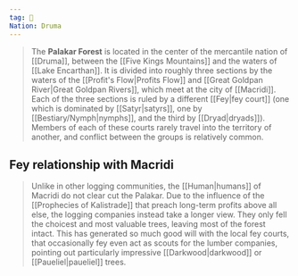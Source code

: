 ```yaml
---
tag: 🌲
Nation: Druma
---
```

> The **Palakar Forest** is located in the center of the mercantile nation of [[Druma]], between the [[Five Kings Mountains]] and the waters of [[Lake Encarthan]]. It is divided into roughly three sections by the waters of the [[Profit's Flow|Profits Flow]] and [[Great Goldpan River|Great Goldpan Rivers]], which meet at the city of [[Macridi]]. Each of the three sections is ruled by a different [[Fey|fey court]] (one which is dominated by [[Satyr|satyrs]], one by [[Bestiary/Nymph|nymphs]], and the third by [[Dryad|dryads]]). Members of each of these courts rarely travel into the territory of another, and conflict between the groups is relatively common.


## Fey relationship with Macridi

> Unlike in other logging communities, the [[Human|humans]] of Macridi do not clear cut the Palakar. Due to the influence of the [[Prophecies of Kalistrade]] that preach long-term profits above all else, the logging companies instead take a longer view. They only fell the choicest and most valuable trees, leaving most of the forest intact. This has generated so much good will with the local fey courts, that occasionally fey even act as scouts for the lumber companies, pointing out particularly impressive [[Darkwood|darkwood]] or [[Paueliel|paueliel]] trees.








